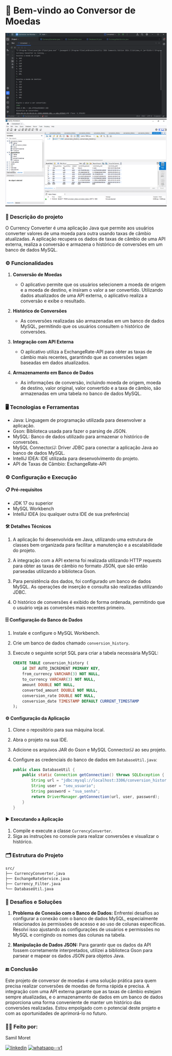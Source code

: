 # 💱 Bem-vindo ao Conversor de Moedas

<div align="center">
<img src="https://github.com/SamilMoret/conversor_de_moedas/blob/main/out/production/img_conversor.png?raw=true">
</div>

<hr style="width: 100%; height: 2px; margin: 0;">

<div align="center">
<img src="https://github.com/SamilMoret/conversor_de_moedas/blob/main/out/production/img_banco_de_dados.png?raw=true">
</div>

<hr style="width: 100%; height: 2px; margin: 0;">

### 📝  Descrição do projeto

O Currency Converter é uma aplicação Java que permite aos usuários converter valores de uma moeda para outra usando taxas de câmbio atualizadas. A aplicação recupera os dados de taxas de câmbio de uma API externa, realiza a conversão e armazena o histórico de conversões em um banco de dados MySQL.

### ⚙️ Funcionalidades

1. **Conversão de Moedas**
   - O aplicativo permite que os usuários selecionem a moeda de origem e a moeda de destino, e insiram o valor a ser convertido. Utilizando dados atualizados de uma API externa, o aplicativo realiza a conversão e exibe o resultado.

2. **Histórico de Conversões**
   - As conversões realizadas são armazenadas em um banco de dados MySQL, permitindo que os usuários consultem o histórico de conversões.

3. **Integração com API Externa**
   - O aplicativo utiliza a ExchangeRate-API para obter as taxas de câmbio mais recentes, garantindo que as conversões sejam baseadas em dados atualizados.

4. **Armazenamento em Banco de Dados**
   - As informações de conversão, incluindo moeda de origem, moeda de destino, valor original, valor convertido e a taxa de câmbio, são armazenadas em uma tabela no banco de dados MySQL.

### 🖥️ Tecnologias e Ferramentas

- Java: Linguagem de programação utilizada para desenvolver a aplicação.
- Gson: Biblioteca usada para fazer o parsing de JSON.
- MySQL: Banco de dados utilizado para armazenar o histórico de conversões.
- MySQL Connector/J: Driver JDBC para conectar a aplicação Java ao banco de dados MySQL.
- IntelliJ IDEA: IDE utilizada para desenvolvimento do projeto.
- API de Taxas de Câmbio: ExchangeRate-API

### ⚙️ Configuração e Execução

####  📋 Pré-requisitos

- JDK 17 ou superior
- MySQL Workbench
- IntelliJ IDEA (ou qualquer outra IDE de sua preferência)

####  🛠️ Detalhes Técnicos

1. A aplicação foi desenvolvida em Java, utilizando uma estrutura de classes bem organizada para facilitar a manutenção e a escalabilidade do projeto.

2. A integração com a API externa foi realizada utilizando HTTP requests para obter as taxas de câmbio no formato JSON, que são então parseadas utilizando a biblioteca Gson.

3. Para persistência dos dados, foi configurado um banco de dados MySQL. As operações de inserção e consulta são realizadas utilizando JDBC.

4. O histórico de conversões é exibido de forma ordenada, permitindo que o usuário veja as conversões mais recentes primeiro.

####  🗄️ Configuração do Banco de Dados

1. Instale e configure o MySQL Workbench.
2. Crie um banco de dados chamado `conversion_history`.
3. Execute o seguinte script SQL para criar a tabela necessária MySQL:

    ```sql
    CREATE TABLE conversion_history (
        id INT AUTO_INCREMENT PRIMARY KEY,
        from_currency VARCHAR(3) NOT NULL,
        to_currency VARCHAR(3) NOT NULL,
        amount DOUBLE NOT NULL,
        converted_amount DOUBLE NOT NULL,
        conversion_rate DOUBLE NOT NULL,
        conversion_date TIMESTAMP DEFAULT CURRENT_TIMESTAMP
    );
    ```

#### ⚙️ Configuração da Aplicação

1. Clone o repositório para sua máquina local.
2. Abra o projeto na sua IDE.
3. Adicione os arquivos JAR do Gson e MySQL Connector/J ao seu projeto.
4. Configure as credenciais do banco de dados em `DatabaseUtil.java`:

    ```java
    public class DatabaseUtil {
        public static Connection getConnection() throws SQLException {
            String url = "jdbc:mysql://localhost:3306/conversion_history";
            String user = "seu_usuario";
            String password = "sua_senha";
            return DriverManager.getConnection(url, user, password);
        }
    }
    ```

#### ▶️ Executando a Aplicação

1. Compile e execute a classe `CurrencyConverter`.
2. Siga as instruções no console para realizar conversões e visualizar o histórico.

###  🗂️ Estrutura do Projeto

```plaintext
src/
├── CurrencyConverter.java
├── ExchangeRateService.java
├── Currency_Filter.java
└── DatabaseUtil.java
```
### 🚀 Desafios e Soluções

1. **Problema de Conexão com o Banco de Dados:** Enfrentei desafios ao configurar a conexão com o banco de dados MySQL, especialmente relacionados às permissões de acesso e ao uso de colunas específicas. Resolvi isso ajustando as configurações de usuários e permissões no MySQL e corrigindo os nomes das colunas na tabela.
   
2. **Manipulação de Dados JSON:** Para garantir que os dados da API fossem corretamente interpretados, utilizei a biblioteca Gson para parsear e mapear os dados JSON para objetos Java.

### 🔚 Conclusão

Este projeto de conversor de moedas é uma solução prática para quem precisa realizar conversões de moedas de forma rápida e precisa. A integração com uma API externa garante que as taxas de câmbio estejam sempre atualizadas, e o armazenamento de dados em um banco de dados proporciona uma forma conveniente de manter um histórico das conversões realizadas. Estou empolgado com o potencial deste projeto e com as oportunidades de aprimorá-lo no futuro.

<h3>🧑‍💻 Feito por:</h3>
<p>Samil Moret</p>
<a href="https://www.linkedin.com/in/samilmoret/"><img width="48" height="48" src="https://img.icons8.com/color/48/linkedin.png" alt="linkedin"/></a>
<a href="https://linkwhats.app/f27e11"><img width="48" height="48" src="https://img.icons8.com/color/48/whatsapp--v1.png" alt="whatsapp--v1"/></a>
